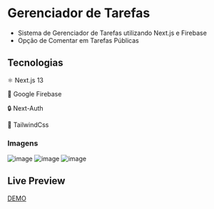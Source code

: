 # Gerenciador de Tarefas

- Sistema de Gerenciador de Tarefas utilizando Next.js e Firebase
- Opção de Comentar em Tarefas Públicas

## Tecnologias

⚛️ Next.js 13

📂 Google Firebase

🔒 Next-Auth

🎨 TailwindCss

### Imagens



![image](https://github.com/Gabrielst03/utask/assets/79764014/85117da9-92a4-409f-92d0-b341edf9fb0c)
![image](https://github.com/Gabrielst03/utask/assets/79764014/8bb74b69-c5dd-4f5c-acb1-d6e0e0c9c54b)
![image](https://github.com/Gabrielst03/utask/assets/79764014/d19099f6-3dd8-417b-af47-74f250b15b7d)


## Live Preview
<a href="https://utask.vercel.app">DEMO</a>

